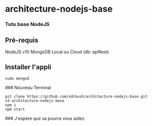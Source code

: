 # architecture-nodejs-base

### Tuto base NodeJS

## Pré-requis

NodeJS v10
MongoDB Local ou Cloud (db: apiRest)

## Installer l'appli

```
sudo mongod
```
### Nouveau Terminal

```
git clone https://github.com/xdrkush/architecture-nodejs-base.git
cd architecture-nodejs-base
npm i
npm start
```

### J'espère que sa pourra vous aidez.

